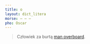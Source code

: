 ```yaml
---
title: o
layout: dict_litera
morse: ‒ ‒ ‒
pho: Oscar
---
```

> Człowiek za burtą [man overboard](/dict/m/man-overboard/).